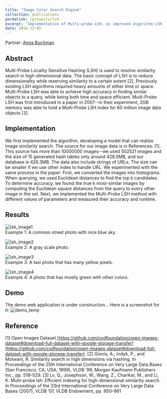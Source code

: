 ```yaml
---
title: "Image Color Search Engine"
collection: publications
permalink: /projects/lsh
excerpt: 'Implementation of Multi-probe LSH, an improved algorithm LSH for high-dimensional as an approach to Nearest Neighbor Problem.'
date: 2018-12-05
---
```


Partner: [Anna Buchman](https://github.com/abuchman14)

## Abstract
Multi-Probe Locality Sensitive Hashing (LSH) is used to resolve similarity search in high-dimensional data. The basic concept of LSH is to reduce dimensionality while reserving similarity to a certain extent [2]. Previously existing LSH algorithms required heavy amounts of either time or space.  Multi-Probe LSH was able to achieve high accuracy in finding similar objects to a query, while being both time and space efficient. Multi-Probe LSH was first introduced in a paper in 2007--in their experiment, 2GB memory was able to hold a Multi-Probe LSH index for 60 million image data objects [3].

## Implementation
We first implemented the algorithm, developing a model that can realize image similarity search. The source for our image data is in References: [1]. This source has more than 10000000 images--we used 502521 images and the size of 15 generated hash tables only around 428.5MB, and our database is 426.3MB. The data also include strings of URLs. The size can be smaller if we use other index to handle URL. We experimented with the same process in the paper: First, we converted the images into histograms. When querying, we used  Euclidean distances to find the top k candidates. To determine accuracy, we found the true k most-similar images by computing the Euclidean square distances from the query to every other image in the set. Next, we implemented the Multi-Probe LSH method with different values of parameters and measured their accuracy and runtime.

## Results
![lsh_image1](https://chien-wei.github.io/files/lsh/i1.png)  
Example 1: A common street photo with nice blue sky.

![lsh_image2](https://chien-wei.github.io/files/lsh/i2.png)  
Example 2: A gray scale photo.

![lsh_image3](https://chien-wei.github.io/files/lsh/i3.png)  
Example 3: A taxi photo that has many yellow pixels.

![lsh_image4](https://chien-wei.github.io/files/lsh/i4.png)  
Example 4: A photo that has mostly green with other colors.

## Demo
The demo web application is under construction... Here is a screenshot for it:
![demo_temp](https://chien-wei.github.io/files/lsh/temp.png)  


## Reference
[1] Open Images Dataset.[https://github.com/cvdfoundation/open-images-dataset#download-full-dataset-with-google-storage-transfer](https://github.com/cvdfoundation/open-images-dataset#download-full-dataset-with-google-storage-transfer).
[2] Gionis, A., Indyk, P., and Motwani, R. Similarity search in high dimensions via hashing. In Proceedings of the 25th International Conference on Very Large Data Bases (San Francisco, CA, USA, 1999), VLDB ’99, Morgan Kaufmann Publishers Inc., pp. 518–529.
[3] Lv, Q., Josephson, W., Wang, Z., Charikar, M., and Li, K. Multi-probe lsh: Efficient indexing for high-dimensional similarity search. In Proceedings of the 33rd International Conference on Very Large Data Bases (2007), VLDB ’07, VLDB Endowment, pp. 950–961